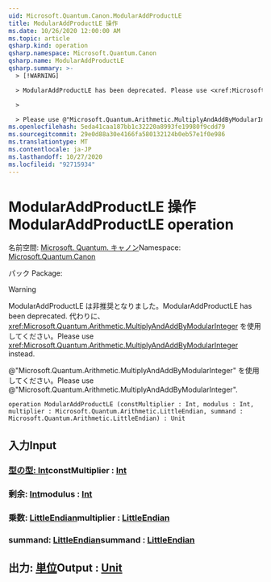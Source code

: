 ```yaml
---
uid: Microsoft.Quantum.Canon.ModularAddProductLE
title: ModularAddProductLE 操作
ms.date: 10/26/2020 12:00:00 AM
ms.topic: article
qsharp.kind: operation
qsharp.namespace: Microsoft.Quantum.Canon
qsharp.name: ModularAddProductLE
qsharp.summary: >-
  > [!WARNING]

  > ModularAddProductLE has been deprecated. Please use <xref:Microsoft.Quantum.Arithmetic.MultiplyAndAddByModularInteger> instead.

  >

  > Please use @"Microsoft.Quantum.Arithmetic.MultiplyAndAddByModularInteger".
ms.openlocfilehash: 5eda41caa187bb1c32220a8993fe19980f9cdd79
ms.sourcegitcommit: 29e0d88a30e4166fa580132124b0eb57e1f0e986
ms.translationtype: MT
ms.contentlocale: ja-JP
ms.lasthandoff: 10/27/2020
ms.locfileid: "92715934"
---
```

# <a name="modularaddproductle-operation"></a><span data-ttu-id="cf33f-102">ModularAddProductLE 操作</span><span class="sxs-lookup"><span data-stu-id="cf33f-102">ModularAddProductLE operation</span></span>

<span data-ttu-id="cf33f-103">名前空間: [Microsoft. Quantum. キャノン](xref:Microsoft.Quantum.Canon)</span><span class="sxs-lookup"><span data-stu-id="cf33f-103">Namespace: [Microsoft.Quantum.Canon](xref:Microsoft.Quantum.Canon)</span></span>

<span data-ttu-id="cf33f-104">パック [](https://nuget.org/packages/)</span><span class="sxs-lookup"><span data-stu-id="cf33f-104">Package: [](https://nuget.org/packages/)</span></span>


> [!WARNING]
> <span data-ttu-id="cf33f-105">ModularAddProductLE は非推奨となりました。</span><span class="sxs-lookup"><span data-stu-id="cf33f-105">ModularAddProductLE has been deprecated.</span></span> <span data-ttu-id="cf33f-106">代わりに、<xref:Microsoft.Quantum.Arithmetic.MultiplyAndAddByModularInteger> を使用してください。</span><span class="sxs-lookup"><span data-stu-id="cf33f-106">Please use <xref:Microsoft.Quantum.Arithmetic.MultiplyAndAddByModularInteger> instead.</span></span>
>
> <span data-ttu-id="cf33f-107">@"Microsoft.Quantum.Arithmetic.MultiplyAndAddByModularInteger" を使用してください。</span><span class="sxs-lookup"><span data-stu-id="cf33f-107">Please use @"Microsoft.Quantum.Arithmetic.MultiplyAndAddByModularInteger".</span></span>



```qsharp
operation ModularAddProductLE (constMultiplier : Int, modulus : Int, multiplier : Microsoft.Quantum.Arithmetic.LittleEndian, summand : Microsoft.Quantum.Arithmetic.LittleEndian) : Unit
```


## <a name="input"></a><span data-ttu-id="cf33f-108">入力</span><span class="sxs-lookup"><span data-stu-id="cf33f-108">Input</span></span>

### <a name="constmultiplier--int"></a><span data-ttu-id="cf33f-109">[型の型: Int](xref:microsoft.quantum.lang-ref.int)</span><span class="sxs-lookup"><span data-stu-id="cf33f-109">constMultiplier : [Int](xref:microsoft.quantum.lang-ref.int)</span></span>




### <a name="modulus--int"></a><span data-ttu-id="cf33f-110">剰余: [Int](xref:microsoft.quantum.lang-ref.int)</span><span class="sxs-lookup"><span data-stu-id="cf33f-110">modulus : [Int](xref:microsoft.quantum.lang-ref.int)</span></span>




### <a name="multiplier--littleendian"></a><span data-ttu-id="cf33f-111">乗数: [LittleEndian](xref:Microsoft.Quantum.Arithmetic.LittleEndian)</span><span class="sxs-lookup"><span data-stu-id="cf33f-111">multiplier : [LittleEndian](xref:Microsoft.Quantum.Arithmetic.LittleEndian)</span></span>




### <a name="summand--littleendian"></a><span data-ttu-id="cf33f-112">summand: [LittleEndian](xref:Microsoft.Quantum.Arithmetic.LittleEndian)</span><span class="sxs-lookup"><span data-stu-id="cf33f-112">summand : [LittleEndian](xref:Microsoft.Quantum.Arithmetic.LittleEndian)</span></span>





## <a name="output--unit"></a><span data-ttu-id="cf33f-113">出力: [単位](xref:microsoft.quantum.lang-ref.unit)</span><span class="sxs-lookup"><span data-stu-id="cf33f-113">Output : [Unit](xref:microsoft.quantum.lang-ref.unit)</span></span>

